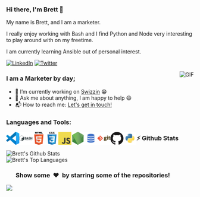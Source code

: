### Hi there, I'm Brett 👋

My name is Brett, and I am a marketer.

I really enjoy working with Bash and I find Python and Node very interesting to play around with on my freetime. 

I am currently learning Ansible out of personal interest.

<a href="https://www.linkedin.com/in/brettpetch/"><img src="https://img.shields.io/badge/linkedin-%230077B5.svg?&style=for-the-badge&logo=linkedin&logoColor=white" alt="LinkedIn" /></a>
<a href="https://twitter.com/brettpetch/"><img src="https://img.shields.io/badge/twitter-%230077B5.svg?&style=for-the-badge&logo=twitter&logoColor=white" alt="Twitter" /></a>
<br/>

<img align="right" height="270px" alt="GIF" src="https://i.pinimg.com/originals/e4/26/70/e426702edf874b181aced1e2fa5c6cde.gif" />

### I am a Marketer by day;
- 🔭 I’m currently working on [Swizzin][swizzin] :grin:
- 💬 Ask me about anything, I am happy to help :smile:
- 📬 How to reach me: [Let's get in touch!][linkedin]

### Languages and Tools: 
<img align="left" alt="Visual Studio Code" width="35px" src="https://raw.githubusercontent.com/github/explore/80688e429a7d4ef2fca1e82350fe8e3517d3494d/topics/visual-studio-code/visual-studio-code.png" />
<img align="left" alt="Bash" width="35px" src="https://raw.githubusercontent.com/github/explore/80688e429a7d4ef2fca1e82350fe8e3517d3494d/topics/bash/bash.png" />
<img align="left" alt="HTML5" width="35px" src="https://raw.githubusercontent.com/github/explore/80688e429a7d4ef2fca1e82350fe8e3517d3494d/topics/html/html.png" />
<img align="left" alt="CSS3" width="35px" src="https://raw.githubusercontent.com/github/explore/80688e429a7d4ef2fca1e82350fe8e3517d3494d/topics/css/css.png" />
<img align="left" alt="JavaScript" width="35px" src="https://raw.githubusercontent.com/github/explore/80688e429a7d4ef2fca1e82350fe8e3517d3494d/topics/javascript/javascript.png" />
<img align="left" alt="Node.js" width="35px" src="https://raw.githubusercontent.com/github/explore/80688e429a7d4ef2fca1e82350fe8e3517d3494d/topics/nodejs/nodejs.png" />
<img align="left" alt="SQL" width="35px" src="https://raw.githubusercontent.com/github/explore/80688e429a7d4ef2fca1e82350fe8e3517d3494d/topics/sql/sql.png" />
<img align="left" alt="Git" width="35px" src="https://raw.githubusercontent.com/github/explore/80688e429a7d4ef2fca1e82350fe8e3517d3494d/topics/git/git.png" />
<img align="left" alt="GitHub" width="35px" src="https://raw.githubusercontent.com/github/explore/78df643247d429f6cc873026c0622819ad797942/topics/github/github.png" />
<img align="left" alt="Python" width="35px" src="https://raw.githubusercontent.com/github/explore/80688e429a7d4ef2fca1e82350fe8e3517d3494d/topics/python/python.png" />

### :zap: Github Stats

<img align="left" src="https://github-readme-stats.sumanth-talluri.vercel.app/api?username=brettpetch&show_icons=true&title_color=fff&theme=tokyonight" alt="Brett's Github Stats" width="60%">
  
<img src="https://github-readme-stats.vercel.app/api/top-langs/?username=brettpetch&theme=tokyonight" width="37%" alt="Brett's Top Languages">

<br>
<h3 align="center">Show some &nbsp;❤️&nbsp; by starring some of the repositories!</h3>
<img src="https://github.com/punitkmryh/punitkmryh/blob/master/wave.svg" />

[twitter]: https://twitter.com/brettpetch
[linkedin]: https://www.linkedin.com/in/brettpetch
[swizzin]: https://swizzin.ltd/
